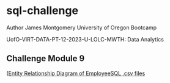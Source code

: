 # sql-challenge
Author James Montgomery University of Oregon Bootcamp

UofO-VIRT-DATA-PT-12-2023-U-LOLC-MWTH: Data Analytics

## Challenge Module 9

([Entity Relationship Diagram of EmployeeSQL .csv files](https://github.com/braxtol/sql-challenge/blob/main/EmployeeSQL/employee_ERD.png?raw=true)
